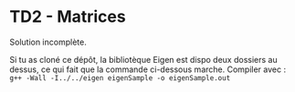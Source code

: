 # TD2 - Matrices
Solution incomplète.  
  
Si tu as cloné ce dépôt, la bibliotèque Eigen est dispo deux dossiers au dessus, ce qui fait que la commande ci-dessous marche.
Compiler avec :
    `g++ -Wall -I../../eigen eigenSample -o eigenSample.out`
